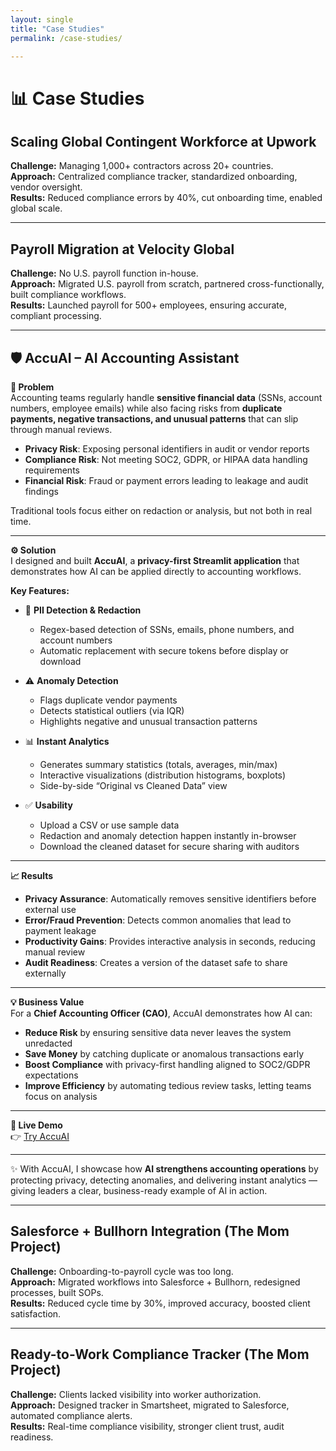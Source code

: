 ```yaml
---
layout: single
title: "Case Studies"
permalink: /case-studies/

---
```


# 📊 Case Studies  

## Scaling Global Contingent Workforce at Upwork  
**Challenge:** Managing 1,000+ contractors across 20+ countries.  
**Approach:** Centralized compliance tracker, standardized onboarding, vendor oversight.  
**Results:** Reduced compliance errors by 40%, cut onboarding time, enabled global scale.  

---

## Payroll Migration at Velocity Global  
**Challenge:** No U.S. payroll function in-house.  
**Approach:** Migrated U.S. payroll from scratch, partnered cross-functionally, built compliance workflows.  
**Results:** Launched payroll for 500+ employees, ensuring accurate, compliant processing.  

---


## 🛡️ AccuAI – AI Accounting Assistant  

**📌 Problem**  
Accounting teams regularly handle **sensitive financial data** (SSNs, account numbers, employee emails) while also facing risks from **duplicate payments, negative transactions, and unusual patterns** that can slip through manual reviews.  

- **Privacy Risk**: Exposing personal identifiers in audit or vendor reports  
- **Compliance Risk**: Not meeting SOC2, GDPR, or HIPAA data handling requirements  
- **Financial Risk**: Fraud or payment errors leading to leakage and audit findings  

Traditional tools focus either on redaction or analysis, but not both in real time.  

---

**⚙️ Solution**  
I designed and built **AccuAI**, a **privacy-first Streamlit application** that demonstrates how AI can be applied directly to accounting workflows.  

**Key Features:**  
- 🔐 **PII Detection & Redaction**  
  - Regex-based detection of SSNs, emails, phone numbers, and account numbers  
  - Automatic replacement with secure tokens before display or download  

- ⚠️ **Anomaly Detection**  
  - Flags duplicate vendor payments  
  - Detects statistical outliers (via IQR)  
  - Highlights negative and unusual transaction patterns  

- 📊 **Instant Analytics**  
  - Generates summary statistics (totals, averages, min/max)  
  - Interactive visualizations (distribution histograms, boxplots)  
  - Side-by-side “Original vs Cleaned Data” view  

- ✅ **Usability**  
  - Upload a CSV or use sample data  
  - Redaction and anomaly detection happen instantly in-browser  
  - Download the cleaned dataset for secure sharing with auditors  

---

**📈 Results**  
- **Privacy Assurance**: Automatically removes sensitive identifiers before external use  
- **Error/Fraud Prevention**: Detects common anomalies that lead to payment leakage  
- **Productivity Gains**: Provides interactive analysis in seconds, reducing manual review  
- **Audit Readiness**: Creates a version of the dataset safe to share externally  

---

**💡 Business Value**  
For a **Chief Accounting Officer (CAO)**, AccuAI demonstrates how AI can:  
- **Reduce Risk** by ensuring sensitive data never leaves the system unredacted  
- **Save Money** by catching duplicate or anomalous transactions early  
- **Boost Compliance** with privacy-first handling aligned to SOC2/GDPR expectations  
- **Improve Efficiency** by automating tedious review tasks, letting teams focus on analysis  

---

**🔗 Live Demo**  
👉 [Try AccuAI](https://ai-accounting-assistant-9sa7dkfi2llxvt8ng4shm7.streamlit.app/)  

---

✨ With AccuAI, I showcase how **AI strengthens accounting operations** by protecting privacy, detecting anomalies, and delivering instant analytics — giving leaders a clear, business-ready example of AI in action.  

---

## Salesforce + Bullhorn Integration (The Mom Project)  
**Challenge:** Onboarding-to-payroll cycle was too long.  
**Approach:** Migrated workflows into Salesforce + Bullhorn, redesigned processes, built SOPs.  
**Results:** Reduced cycle time by 30%, improved accuracy, boosted client satisfaction.  

---

## Ready-to-Work Compliance Tracker (The Mom Project)  
**Challenge:** Clients lacked visibility into worker authorization.  
**Approach:** Designed tracker in Smartsheet, migrated to Salesforce, automated compliance alerts.  
**Results:** Real-time compliance visibility, stronger client trust, audit readiness.  
